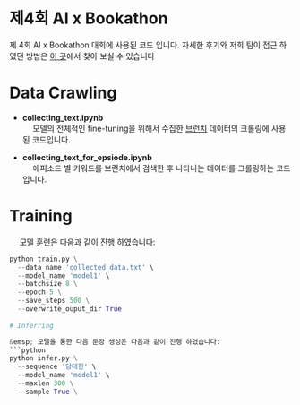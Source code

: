 # 제4회 AI x Bookathon

제 4회 AI x Bookathon 대회에 사용된 코드 입니다. 자세한 후기와 저희 팀이 접근 하였던 방법은 [이 곳](https://cyc9805.github.io/python/project/AIxBookathon-참여후기/)에서 찾아 보실 수 있습니다

# Data Crawling

- **collecting_text.ipynb**
  <br>&emsp; 모델의 전체적인 fine-tuning을 위해서 수집한 [브런치](https://brunch.co.kr/) 데이터의 크롤링에 사용된 코드입니다.

- **collecting_text_for_epsiode.ipynb**
  <br>&emsp; 에피소드 별 키워드를 브런치에서 검색한 후 나타나는 데이터를 크롤링하는 코드입니다.

# Training

&emsp; 모델 훈련은 다음과 같이 진행 하였습니다:
```python
python train.py \
  --data_name 'collected_data.txt' \
  --model_name 'model1' \
  --batchsize 8 \
  --epoch 5 \
  --save_steps 500 \
  --overwrite_ouput_dir True 
  
# Inferring

&emsp; 모델을 통한 다음 문장 생성은 다음과 같이 진행 하였습니다:
```python
python infer.py \
  --sequence '담대한' \
  --model_name 'model1' \
  --maxlen 300 \
  --sample True \
